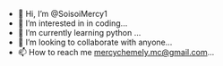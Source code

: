 - 👋 Hi, I’m @SoisoiMercy1
- 👀 I’m interested in in coding...
- 🌱 I’m currently learning python ...
- 💞️ I’m looking to collaborate with anyone...
- 📫 How to reach me mercychemely.mc@gmail.com...

<!---
SoisoiMercy1/SoisoiMercy1 is a ✨ special ✨ repository because its `README.md` (this file) appears on your GitHub profile.
You can click the Preview link to take a look at your changes.
--->
